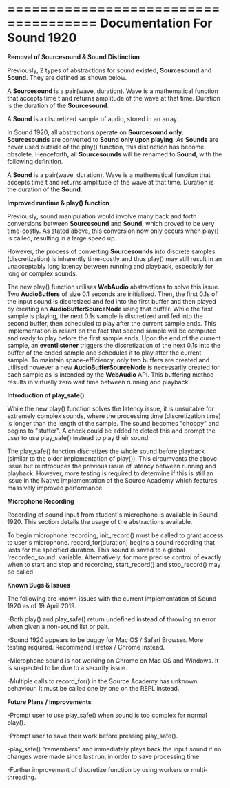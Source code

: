 =====================================
__**Documentation For Sound 1920**__
=====================================

**Removal of Sourcesound & Sound Distinction**

Previously, 2 types of abstractions for sound existed, __Sourcesound__ and __Sound__. They are defined as shown below.

A __Sourcesound__ is a pair(wave, duration). Wave is a mathematical function that accepts time t and returns amplitude of the wave at that time. Duration is the duration of the __Sourcesound__.

A __Sound__ is a discretized sample of audio, stored in an array.

In Sound 1920, all abstractions operate on __Sourcesound__ **only**. __Sourcesounds__ are converted to __Sound__ **only upon playing**. As __Sounds__ are never used outside of the play() function, this distinction has become obsolete. Henceforth, all __Sourcesounds__ will be renamed to __Sound__, with the following definition.

A __Sound__ is a pair(wave, duration). Wave is a mathematical function that accepts time t and returns amplitude of the wave at that time. Duration is the duration of the __Sound__.


**Improved runtime & play() function**

Previously, sound manipulation would involve many back and forth conversions between __Sourcesound__ and __Sound__, which proved to be very time-costly. As stated above, this conversion now only occurs when play() is called, resulting in a large speed up.

However, the process of converting __Sourcesounds__ into discrete samples (discretization) is inherently time-costly and thus play() may still result in an unacceptably long latency between running and playback, especially for long or complex sounds.

The new play() function utilises __WebAudio__ abstractions to solve this issue. Two __AudioBuffers__ of size 0.1 seconds are initialised. Then, the first 0.1s of the input sound is discretized and fed into the first buffer and then played by creating an __AudioBufferSourceNode__ using that buffer. While the first sample is playing, the next 0.1s sample is discretized and fed into the second buffer, then scheduled to play after the current sample ends. This implementation is reliant on the fact that second sample will be computed and ready to play before the first sample ends. Upon the end of the current sample, an __eventlistener__ triggers the discretization of the next 0.1s into the buffer of the ended sample and schedules it to play after the current sample. To maintain space-efficiency, only two buffers are created and utilised however a new __AudioBufferSourceNode__ is necessarily created for each sample as is intended by the __WebAudio__ API. This buffering method results in virtually zero wait time between running and playback.


**Introduction of play_safe()**

While the new play() function solves the latency issue, it is unsuitable for extremely complex sounds, where the processing time (discretization time) is longer than the length of the sample. The sound becomes "choppy" and begins to "stutter". A check could be added to detect this and prompt the user to use play_safe() instead to play their sound.

The play_safe() function discretizes the whole sound before playback (similar to the older implementation of play()). This circumvents the above issue but reintroduces the previous issue of latency between running and playback. However, more testing is required to determine if this is still an issue in the Native implementation of the Source Academy which features massively improved performance.

**Microphone Recording**

Recording of sound input from student's microphone is available in Sound 1920. This section details the usage of the abstractions available.

To begin microphone recording, init_record() must be called to grant access to user's microphone. record_for(duration) begins a sound recording that lasts for the specified duration. This
sound is saved to a global 'recorded_sound' variable. Alternatively, for more precise control of exactly when to start and stop and recording, start_record() and stop_record() may be called.


**Known Bugs & Issues**

The following are known issues with the current implementation of Sound 1920 as of 19 April 2019.

-Both play() and play_safe() return undefined instead of throwing an error when given a non-sound list or pair.

-Sound 1920 appears to be buggy for Mac OS / Safari Browser. More testing required. Recommend Firefox / Chrome instead.

-Microphone sound is not working on Chrome on Mac OS and Windows. It is suspected to be due to a security issue.

-Multiple calls to record_for() in the Source Academy has unknown behaviour. It must be called one by one on the REPL instead.


**Future Plans / Improvements**

-Prompt user to use play_safe() when sound is too complex for normal play().

-Prompt user to save their work before pressing play_safe().

-play_safe() "remembers" and immediately plays back the input sound if no changes were made since last run, in order to save processing time.

-Further improvement of discretize function by using workers or multi-threading.
